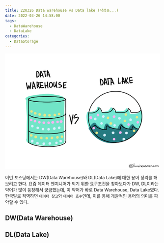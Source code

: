 ```yaml
---
title: 220326 Data warehouse vs Data lake (작성중...)
date: 2022-03-26 14:58:00
tags:
  - DataWarehouse
  - DataLake
categories:
  - DataStorage
---
```


<div align="center">
  <img src="/images/post_images/220326_data-storage.jpeg" alt="빅데이터 저장소(Data Storage)">
</div>

이번 포스팅에서는 DW(Data Warehouse)와 DL(Data Lake)에 대한 용어 정리를 해보려고 한다.
요즘 데이터 엔지니어가 되기 위한 요구조건을 찾아보다가 DW, DL이라는 약어가 많이 등장해서 궁금했는데, 이 약어가 바로 Data Warehouse, Data Lake였다.
한국말로 직역하면 `데이터 창고`와 `데이터 호수`인데, 이를 통해 개괄적인 용어의 의미를 파악할 수 있다.

<h2><b>DW(Data Warehouse)</b></h2>

<h2><b>DL(Data Lake)</b></h2>
